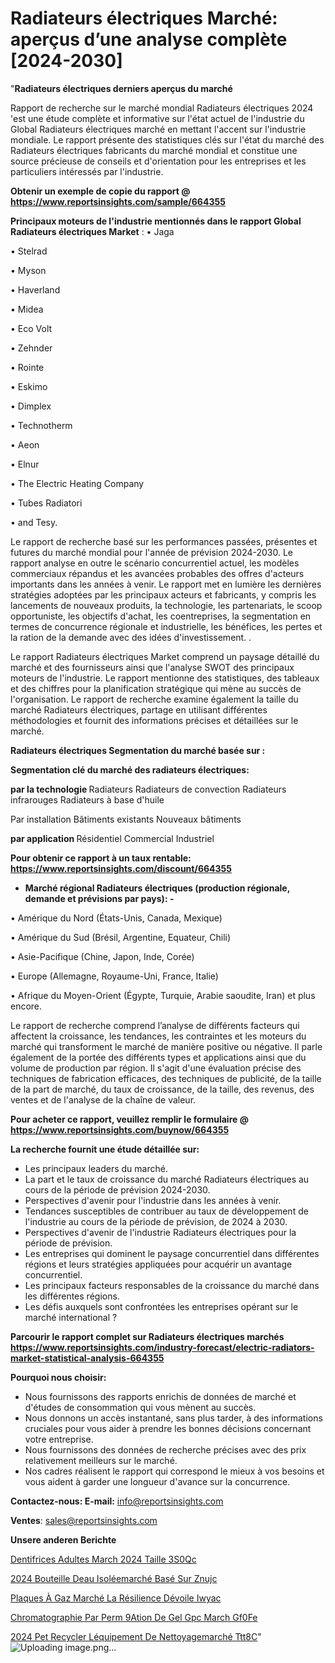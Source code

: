 # Radiateurs électriques Marché: aperçus d’une analyse complète [2024-2030]

"<strong>Radiateurs électriques derniers aperçus du marché</strong>

Rapport de recherche sur le marché mondial Radiateurs électriques 2024 'est une étude complète et informative sur l'état actuel de l'industrie du Global Radiateurs électriques marché en mettant l'accent sur l'industrie mondiale. Le rapport présente des statistiques clés sur l'état du marché des Radiateurs électriques fabricants du marché mondial et constitue une source précieuse de conseils et d'orientation pour les entreprises et les particuliers intéressés par l'industrie.

<strong>Obtenir un exemple de copie du rapport @ <a href=https://www.reportsinsights.com/sample/664355>https://www.reportsinsights.com/sample/664355</a></strong>

<strong>Principaux moteurs de l'industrie mentionnés dans le rapport Global Radiateurs électriques Market</strong> :
• Jaga

• Stelrad

• Myson

• Haverland

• Midea

• Eco Volt

• Zehnder

• Rointe

• Eskimo

• Dimplex

• Technotherm

• Aeon

• Elnur

• The Electric Heating Company

• Tubes Radiatori

• and Tesy.

Le rapport de recherche basé sur les performances passées, présentes et futures du marché mondial pour l'année de prévision 2024-2030. Le rapport analyse en outre le scénario concurrentiel actuel, les modèles commerciaux répandus et les avancées probables des offres d'acteurs importants dans les années à venir. Le rapport met en lumière les dernières stratégies adoptées par les principaux acteurs et fabricants, y compris les lancements de nouveaux produits, la technologie, les partenariats, le scoop opportuniste, les objectifs d'achat, les coentreprises, la segmentation en termes de concurrence régionale et industrielle, les bénéfices, les pertes et la ration de la demande avec des idées d'investissement. .

Le rapport Radiateurs électriques Market comprend un paysage détaillé du marché et des fournisseurs ainsi que l'analyse SWOT des principaux moteurs de l'industrie. Le rapport mentionne des statistiques, des tableaux et des chiffres pour la planification stratégique qui mène au succès de l'organisation. Le rapport de recherche examine également la taille du marché Radiateurs électriques, partage en utilisant différentes méthodologies et fournit des informations précises et détaillées sur le marché.

<strong>Radiateurs électriques Segmentation du marché basée sur :</strong>

<strong> Segmentation clé du marché des radiateurs électriques: </strong>

<strong> par la technologie </strong>
Radiateurs
Radiateurs de convection
Radiateurs infrarouges
Radiateurs à base d'huile

Par installation
Bâtiments existants
Nouveaux bâtiments

<strong> par application </strong>
Résidentiel
Commercial
Industriel

<strong>Pour obtenir ce rapport à un taux rentable: <a href=https://www.reportsinsights.com/discount/664355>https://www.reportsinsights.com/discount/664355</a></strong>
<ul>
  <li><strong>Marché régional Radiateurs électriques (production régionale, demande et prévisions par pays): -</strong></li>
</ul>
• Amérique du Nord (États-Unis, Canada, Mexique)

• Amérique du Sud (Brésil, Argentine, Equateur, Chili)

• Asie-Pacifique (Chine, Japon, Inde, Corée)

• Europe (Allemagne, Royaume-Uni, France, Italie)

• Afrique du Moyen-Orient (Égypte, Turquie, Arabie saoudite, Iran) et plus encore.

Le rapport de recherche comprend l’analyse de différents facteurs qui affectent la croissance, les tendances, les contraintes et les moteurs du marché qui transforment le marché de manière positive ou négative. Il parle également de la portée des différents types et applications ainsi que du volume de production par région. Il s'agit d'une évaluation précise des techniques de fabrication efficaces, des techniques de publicité, de la taille de la part de marché, du taux de croissance, de la taille, des revenus, des ventes et de l'analyse de la chaîne de valeur.

<strong>Pour acheter ce rapport, veuillez remplir le formulaire @   <a href=https://www.reportsinsights.com/buynow/664355>https://www.reportsinsights.com/buynow/664355</a></strong>

<strong>La recherche fournit une étude détaillée sur:</strong>
<ul>
  <li>Les principaux leaders du marché.</li>
  <li>La part et le taux de croissance du marché Radiateurs électriques au cours de la période de prévision 2024-2030.</li>
  <li>Perspectives d'avenir pour l'industrie dans les années à venir.</li>
  <li>Tendances susceptibles de contribuer au taux de développement de l'industrie au cours de la période de prévision, de 2024 à 2030.</li>
  <li>Perspectives d'avenir de l'industrie Radiateurs électriques pour la période de prévision.</li>
  <li>Les entreprises qui dominent le paysage concurrentiel dans différentes régions et leurs stratégies appliquées pour acquérir un avantage concurrentiel.</li>
  <li>Les principaux facteurs responsables de la croissance du marché dans les différentes régions.</li>
  <li>Les défis auxquels sont confrontées les entreprises opérant sur le marché international ?</li>
</ul>

<strong>Parcourir le rapport complet sur Radiateurs électriques marchés <a href=https://www.reportsinsights.com/industry-forecast/electric-radiators-market-statistical-analysis-664355>https://www.reportsinsights.com/industry-forecast/electric-radiators-market-statistical-analysis-664355</a></strong>

<strong>Pourquoi nous choisir:</strong>
<ul>
  <li>Nous fournissons des rapports enrichis de données de marché et d'études de consommation qui vous mènent au succès.</li>
  <li>Nous donnons un accès instantané, sans plus tarder, à des informations cruciales pour vous aider à prendre les bonnes décisions concernant votre entreprise.</li>
  <li>Nous fournissons des données de recherche précises avec des prix relativement meilleurs sur le marché.</li>
  <li>Nos cadres réalisent le rapport qui correspond le mieux à vos besoins et vous aident à garder une longueur d'avance sur la concurrence.</li>
</ul>
<strong>Contactez-nous:
</strong><strong>E-mail:</strong> <a href=mailto:info@reportsinsights.com>info@reportsinsights.com</a>

<strong>Ventes</strong>: <a href=mailto:sales@reportsinsights.com>sales@reportsinsights.com</a>

<strong>Unsere anderen Berichte</strong>

<a href=https://www.linkedin.com/pulse/dentifrices-adultes-march%C3%A9-2024-taille-3s0qc/>Dentifrices Adultes March 2024 Taille 3S0Qc</a>

<a href=https://www.linkedin.com/pulse/2024-bouteille-deau-isoléemarché-basé-sur-znujc/>2024 Bouteille Deau Isoléemarché Basé Sur Znujc</a>

<a href=https://www.linkedin.com/pulse/plaques-à-gaz-marché-la-résilience-dévoile-iwyac/>Plaques À Gaz Marché La Résilience Dévoile Iwyac</a>

<a href=https://www.linkedin.com/pulse/chromatographie-par-perm%C3%A9ation-de-gel-gpc-march%C3%A9-gf0fe/>Chromatographie Par Perm 9Ation De Gel Gpc March Gf0Fe</a>

<a href=https://www.linkedin.com/pulse/2024-pet-recycler-léquipement-de-nettoyagemarché-ttt8c/>2024 Pet Recycler Léquipement De Nettoyagemarché Ttt8C</a>"
![Uploading image.png…]()
